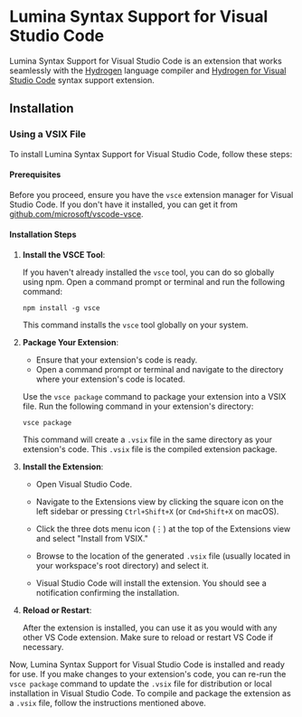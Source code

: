 # Lumina Syntax Support for Visual Studio Code

Lumina Syntax Support for Visual Studio Code is an extension that works seamlessly with the [Hydrogen](https://github.com/orosmatthew/hydrogen-cpp/tree/main) language compiler and [Hydrogen for Visual Studio Code](https://github.com/Zedritsch/hydrogen-vsc/tree/main) syntax support extension.

## Installation

### Using a VSIX File

To install Lumina Syntax Support for Visual Studio Code, follow these steps:

#### Prerequisites

Before you proceed, ensure you have the `vsce` extension manager for Visual Studio Code. If you don't have it installed, you can get it from [github.com/microsoft/vscode-vsce](https://github.com/microsoft/vscode-vsce).

#### Installation Steps

1. **Install the VSCE Tool**:

   If you haven't already installed the `vsce` tool, you can do so globally using npm. Open a command prompt or terminal and run the following command:

   ```shell
   npm install -g vsce
   ```

   This command installs the `vsce` tool globally on your system.

2. **Package Your Extension**:

   - Ensure that your extension's code is ready.
   - Open a command prompt or terminal and navigate to the directory where your extension's code is located.

   Use the `vsce package` command to package your extension into a VSIX file. Run the following command in your extension's directory:

   ```shell
   vsce package
   ```

   This command will create a `.vsix` file in the same directory as your extension's code. This `.vsix` file is the compiled extension package.

3. **Install the Extension**:

   - Open Visual Studio Code.
   - Navigate to the Extensions view by clicking the square icon on the left sidebar or pressing `Ctrl+Shift+X` (or `Cmd+Shift+X` on macOS).

   - Click the three dots menu icon (⋮) at the top of the Extensions view and select "Install from VSIX."

   - Browse to the location of the generated `.vsix` file (usually located in your workspace's root directory) and select it.

   - Visual Studio Code will install the extension. You should see a notification confirming the installation.

4. **Reload or Restart**:

   After the extension is installed, you can use it as you would with any other VS Code extension. Make sure to reload or restart VS Code if necessary.

Now, Lumina Syntax Support for Visual Studio Code is installed and ready for use.
If you make changes to your extension's code, you can re-run the `vsce package` command to update the `.vsix` file for distribution or local installation in Visual Studio Code.
To compile and package the extension as a `.vsix` file, follow the instructions mentioned above.
